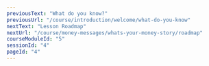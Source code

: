 ```yaml
---
previousText: "What do you know?"
previousUrl: "/course/introduction/welcome/what-do-you-know"
nextText: "Lesson Roadmap"
nextUrl: "/course/money-messages/whats-your-money-story/roadmap"
courseModuleId: "5"
sessionId: "4"
pageId: "4"
---
```



